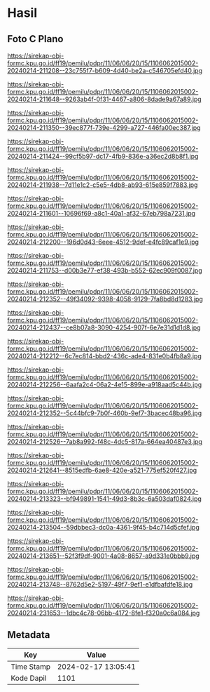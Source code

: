 # Hasil

## Foto C Plano

https://sirekap-obj-formc.kpu.go.id/ff19/pemilu/pdpr/11/06/06/20/15/1106062015002-20240214-211208--23c755f7-b609-4d40-be2a-c546705efd40.jpg

https://sirekap-obj-formc.kpu.go.id/ff19/pemilu/pdpr/11/06/06/20/15/1106062015002-20240214-211648--9263ab4f-0f31-4467-a806-8dade9a67a89.jpg

https://sirekap-obj-formc.kpu.go.id/ff19/pemilu/pdpr/11/06/06/20/15/1106062015002-20240214-211350--39ec877f-739e-4299-a727-446fa00ec387.jpg

https://sirekap-obj-formc.kpu.go.id/ff19/pemilu/pdpr/11/06/06/20/15/1106062015002-20240214-211424--99cf5b97-dc17-4fb9-836e-a36ec2d8b8f1.jpg

https://sirekap-obj-formc.kpu.go.id/ff19/pemilu/pdpr/11/06/06/20/15/1106062015002-20240214-211938--7d11e1c2-c5e5-4db8-ab93-615e859f7883.jpg

https://sirekap-obj-formc.kpu.go.id/ff19/pemilu/pdpr/11/06/06/20/15/1106062015002-20240214-211601--10696f69-a8c1-40a1-af32-67eb798a7231.jpg

https://sirekap-obj-formc.kpu.go.id/ff19/pemilu/pdpr/11/06/06/20/15/1106062015002-20240214-212200--196d0d43-6eee-4512-9def-e4fc89caf1e9.jpg

https://sirekap-obj-formc.kpu.go.id/ff19/pemilu/pdpr/11/06/06/20/15/1106062015002-20240214-211753--d00b3e77-ef38-493b-b552-62ec909f0087.jpg

https://sirekap-obj-formc.kpu.go.id/ff19/pemilu/pdpr/11/06/06/20/15/1106062015002-20240214-212352--49f34092-9398-4058-9129-7fa8bd8d1283.jpg

https://sirekap-obj-formc.kpu.go.id/ff19/pemilu/pdpr/11/06/06/20/15/1106062015002-20240214-212437--ce8b07a8-3090-4254-907f-6e7e31d1d1d8.jpg

https://sirekap-obj-formc.kpu.go.id/ff19/pemilu/pdpr/11/06/06/20/15/1106062015002-20240214-212212--6c7ec814-bbd2-436c-ade4-831e0b4fb8a9.jpg

https://sirekap-obj-formc.kpu.go.id/ff19/pemilu/pdpr/11/06/06/20/15/1106062015002-20240214-212256--6aafa2c4-06a2-4e15-899e-a918aad5c44b.jpg

https://sirekap-obj-formc.kpu.go.id/ff19/pemilu/pdpr/11/06/06/20/15/1106062015002-20240214-212352--5c44bfc9-7b0f-460b-9ef7-3bacec48ba96.jpg

https://sirekap-obj-formc.kpu.go.id/ff19/pemilu/pdpr/11/06/06/20/15/1106062015002-20240214-212526--7ab8a992-f48c-4dc5-817a-664ea40487e3.jpg

https://sirekap-obj-formc.kpu.go.id/ff19/pemilu/pdpr/11/06/06/20/15/1106062015002-20240214-212641--8515edfb-6ae8-420e-a521-775ef520f427.jpg

https://sirekap-obj-formc.kpu.go.id/ff19/pemilu/pdpr/11/06/06/20/15/1106062015002-20240214-213323--bf949891-1541-49d3-8b3c-6a503daf0824.jpg

https://sirekap-obj-formc.kpu.go.id/ff19/pemilu/pdpr/11/06/06/20/15/1106062015002-20240214-213504--59dbbec3-dc0a-4361-9f45-b4c714d5cfef.jpg

https://sirekap-obj-formc.kpu.go.id/ff19/pemilu/pdpr/11/06/06/20/15/1106062015002-20240214-213651--52f3f9df-9001-4a08-8657-a9d331e0bbb9.jpg

https://sirekap-obj-formc.kpu.go.id/ff19/pemilu/pdpr/11/06/06/20/15/1106062015002-20240214-213748--8762d5e2-5197-49f7-9ef1-e1dfbafdfe18.jpg

https://sirekap-obj-formc.kpu.go.id/ff19/pemilu/pdpr/11/06/06/20/15/1106062015002-20240214-231653--1dbc4c78-06bb-4172-8fe1-f320a0c6a084.jpg


## Metadata

| Key        | Value               |
| ---------- | ------------------- |
| Time Stamp | 2024-02-17 13:05:41 |
| Kode Dapil | 1101                |



